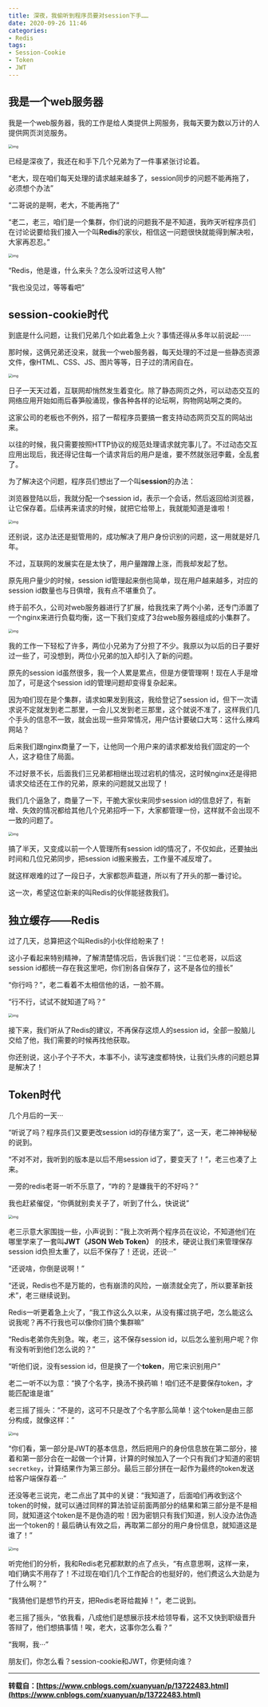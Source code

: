 ```yaml
---
title: 深夜，我偷听到程序员要对session下手……
date: 2020-09-26 11:46
categories:
- Redis
tags:
- Session-Cookie
- Token
- JWT
---
```


## 我是一个web服务器

我是一个web服务器，我的工作是给人类提供上网服务，我每天要为数以万计的人提供网页浏览服务。

 

<img src="https://images.shiguangping.com/imgs/20200926114956.image" alt="img" style="zoom:50%;" />

 

已经是深夜了，我还在和手下几个兄弟为了一件事紧张讨论着。

“老大，现在咱们每天处理的请求越来越多了，session同步的问题不能再拖了，必须想个办法”

“二哥说的是啊，老大，不能再拖了”

“老二，老三，咱们是一个集群，你们说的问题我不是不知道，我昨天听程序员们在讨论说要给我们接入一个叫**Redis**的家伙，相信这一问题很快就能得到解决啦，大家再忍忍。”

 

<img src="https://images.shiguangping.com/imgs/20200926115009.image" alt="img" style="zoom:50%;" />

 

“Redis，他是谁，什么来头？怎么没听过这号人物”

“我也没见过，等等看吧”

## session-cookie时代

到底是什么问题，让我们兄弟几个如此着急上火？事情还得从多年以前说起······

那时候，这俩兄弟还没来，就我一个web服务器，每天处理的不过是一些静态资源文件，像HTML、CSS、JS、图片等等，日子过的清闲自在。

 

<img src="https://images.shiguangping.com/imgs/20200926115025.image" alt="img" style="zoom:50%;" />

 

日子一天天过着，互联网却悄然发生着变化。除了静态网页之外，可以动态交互的网络应用开始如雨后春笋般涌现，像各种各样的论坛啊，购物网站啊之类的。

这家公司的老板也不例外，招了一帮程序员要搞一套支持动态网页交互的网站出来。

以往的时候，我只需要按照HTTP协议的规范处理请求就完事儿了。不过动态交互应用出现后，我还得记住每一个请求背后的用户是谁，要不然就张冠李戴，全乱套了。

为了解决这个问题，程序员们想出了一个叫**session**的办法：

浏览器登陆以后，我就分配一个session id，表示一个会话，然后返回给浏览器，让它保存着。后续再来请求的时候，就把它给带上，我就能知道是谁啦！

 

<img src="https://images.shiguangping.com/imgs/20200926115033.image" alt="img" style="zoom:50%;" />

 

还别说，这办法还是挺管用的，成功解决了用户身份识别的问题，这一用就是好几年。

不过，互联网的发展实在是太快了，用户量蹭蹭上涨，而我却发起了愁。

原先用户量少的时候，session id管理起来倒也简单，现在用户越来越多，对应的session id数量也与日俱增，我有点不堪重负了。

终于前不久，公司对web服务器进行了扩展，给我找来了两个小弟，还专门添置了一个nginx来进行负载均衡，这一下我们变成了3台web服务器组成的小集群了。

 

<img src="https://images.shiguangping.com/imgs/20200926115041.image" alt="img" style="zoom:50%;" />

 

我的工作一下轻松了许多，两位小兄弟为了分担了不少。我原以为以后的日子要好过一些了，可没想到，两位小兄弟的加入却引入了新的问题。

原先的session id虽然很多，我一个人累是累点，但是方便管理啊！现在人手是增加了，可是这个session id的管理问题却变得复杂起来。

因为咱们现在是个集群，请求如果发到我这，我给登记了session id，但下一次请求说不定就发到老二那里，一会儿又发到老三那里，这个就说不准了，这样我们几个手头的信息不一致，就会出现一些异常情况，用户估计要破口大骂：这什么辣鸡网站？

后来我们跟nginx商量了一下，让他同一个用户来的请求都发给我们固定的一个人，这才稳住了局面。

不过好景不长，后面我们三兄弟都相继出现过宕机的情况，这时候nginx还是得把请求交给还在工作的兄弟，原来的问题就又出现了！

我们几个逼急了，商量了一下，干脆大家伙来同步session id的信息好了，有新增、失效的情况都给其他几个兄弟招呼一下，大家都管理一份，这样就不会出现不一致的问题了。

 

<img src="https://images.shiguangping.com/imgs/20200926115049.image" alt="img" style="zoom:50%;" />

 

搞了半天，又变成以前一个人管理所有session id的情况了，不仅如此，还要抽出时间和几位兄弟同步，把session id搬来搬去，工作量不减反增了。

就这样艰难的过了一段日子，大家都怨声载道，所以有了开头的那一番讨论。

这一次，希望这位新来的叫Redis的伙伴能拯救我们。

## 独立缓存——Redis

过了几天，总算把这个叫Redis的小伙伴给盼来了！

这小子看起来特别精神，了解清楚情况后，告诉我们说：“三位老哥，以后这session id都统一存在我这里吧，你们别各自保存了，这不是各位的擅长”

“你行吗？”，老二看着不太相信他的话，一脸不屑。

“行不行，试试不就知道了吗？”

 

<img src="https://images.shiguangping.com/imgs/20200926115055.image" alt="img" style="zoom:50%;" />

 

接下来，我们听从了Redis的建议，不再保存这烦人的session id，全部一股脑儿交给了他，我们需要的时候再找他获取。

你还别说，这小子个子不大，本事不小，读写速度都特快，让我们头疼的问题总算是解决了！

## Token时代

几个月后的一天···

“听说了吗？程序员们又要更改session id的存储方案了”，这一天，老二神神秘秘的说到。

“不对不对，我听到的版本是以后不用session id了，要变天了！”，老三也凑了上来。

一旁的redis老哥一听不乐意了，“咋的？是嫌我干的不好吗？”

我也赶紧催促，“你俩就别卖关子了，听到了什么，快说说”

 

<img src="https://images.shiguangping.com/imgs/20200926115102.image" alt="img" style="zoom:50%;" />

 

老三示意大家围拢一些，小声说到：“我上次听两个程序员在议论，不知道他们在哪里学来了一套叫**JWT（JSON Web Token）** 的技术，硬说让我们来管理保存session id负担太重了，以后不保存了！还说，还说···”

“还说啥，你倒是说啊！”

“还说，Redis也不是万能的，也有崩溃的风险，一崩溃就全完了，所以要革新技术”，老三继续说到。

Redis一听更着急上火了，“我工作这么久以来，从没有撂过挑子吧，怎么能这么说我呢？再不行我也可以像你们搞个集群嘛”

“Redis老弟你先别急。唉，老三，这不保存session id，以后怎么鉴别用户呢？你有没有听到他们怎么说的？”

“听他们说，没有session id，但是换了一个**token**，用它来识别用户”

老二一听不以为意：“换了个名字，换汤不换药嘛！咱们还不是要保存token，才能匹配谁是谁”

老三摇了摇头：“不是的，这可不只是改了个名字那么简单！这个token是由三部分构成，就像这样：”

 

<img src="https://images.shiguangping.com/imgs/20200926115110.image" alt="img" style="zoom:50%;" />

 

“你们看，第一部分是JWT的基本信息，然后把用户的身份信息放在第二部分，接着和第一部分合在一起做一个计算，计算的时候加入了一个只有我们才知道的密钥`secretkey`，计算结果作为第三部分。最后三部分拼在一起作为最终的token发送给客户端保存着···”

还没等老三说完，老二点出了其中的关键：“我知道了，后面咱们再收到这个token的时候，就可以通过同样的算法验证前面两部分的结果和第三部分是不是相同，就知道这个token是不是伪造的啦！因为密钥只有我们知道，别人没办法伪造出一个token的！最后确认有效之后，再取第二部分的用户身份信息，就知道这是谁了！”

 

<img src="https://images.shiguangping.com/imgs/20200926115118.image" alt="img" style="zoom:50%;" />

 

听完他们的分析，我和Redis老兄都默默的点了点头，“有点意思啊，这样一来，咱们确实不用存了！不过现在咱们几个工作配合的也挺好的，他们费这么大劲是为了什么啊？”

“我猜他们是想节约开支，把Redis老哥给裁掉！”，老二说到。

老三摇了摇头，“依我看，八成他们是想展示技术给领导看，这不又快到职级晋升答辩了，他们想搞事情！唉，老大，这事你怎么看？”

“我啊，我···”

朋友们，你怎么看？session-cookie和JWT，你更倾向谁？

---

**转载自：[https://www.cnblogs.com/xuanyuan/p/13722483.html](https://www.cnblogs.com/xuanyuan/p/13722483.html)**

